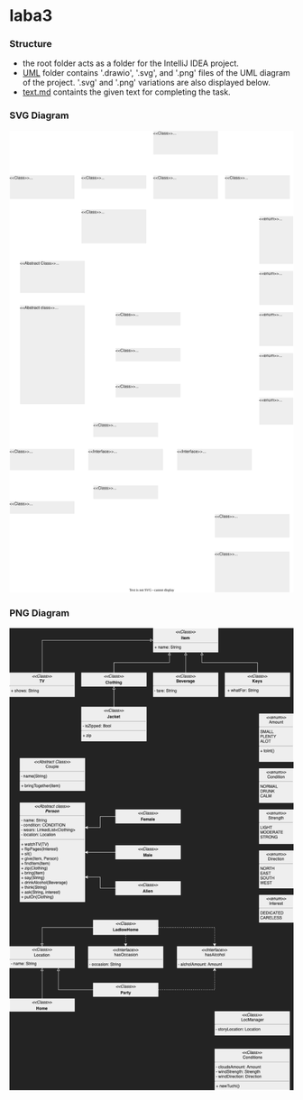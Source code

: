 # laba3

### Structure
- the root folder acts as a folder for the IntelliJ IDEA project.
- [UML](https://github.com/Sat1l/laba3/tree/main/UML) folder contains '.drawio', '.svg', and '.png' files of the UML diagram of the project. '.svg' and '.png' variations are also displayed below.
- [text.md](https://github.com/Sat1l/laba3/tree/main/text.md) containts the given text for completing the task. 

### SVG Diagram
![UML diagram svg](./UML/UML.drawio.svg)

### PNG Diagram
![UML diagram png](./UML/UML.drawio.png)

